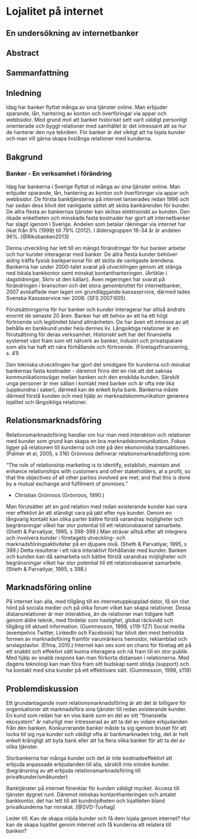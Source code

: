 # Lojalitet på internet

## En undersökning av internetbanker

## Abstract

## Sammanfattning

## Inledning

Idag har banker flyttat många av sina tjänster online. Man erbjuder sparande, lån, hantering av konton och överföringar via appar och webbsidor. Med grund mot att banker historiskt sett varit väldigt personligt orienterade och byggt relationer med samhället är det intressant att se hur de hanterar den nya tekniken. För banker är det viktigt att ha lojala kunder och man vill gärna skapa livslånga relationer med kunderna. 

## Bakgrund

### Banker - En verksamhet i förändring

Idag har bankerna i Sverige flyttat ut många av sina tjänster online. Man erbjuder sparande, lån, hantering av konton och överföringar via appar och webbsidor. De första banktjänsterna på internet lanserades redan 1996 och har sedan dess blivit det vanligaste sättet att sköta bankärenden för kunder. De allra flesta av bankernas tjänster kan skötas elektroniskt av kunden. Den ökade enkelheten och minskade fasta kostnader har gjort att internetbanker har slagit igenom i Sverige. Andelen som betalar räkningar via internet har ökat från 9% (1999) till 79% (2012). I åldersgruppen 18-34 år är andelen 96%. [@Riksbanken2013]

Denna utveckling har lett till en mängd förändringar för hur banker arbetar och hur kunder interagerar med banker. De allra flesta kunder behöver aldrig träffa fysisk bankpersonal för att sköta de vanligaste ärendena. Bankerna har under 2000-talet svarat på utvecklingen genom att stänga ned lokala bankkontor samt minskat kontanthanteringen. (Artiklar i dagstidningar, Skriv ut den källan). Även regeringen har svarat på förändringen i branschen och det stora genombrottet för internetbanker, 2007 avskaffade man lagen om grundläggande kassaservice, därmed lades Svenska Kassaservice ner 2008. (SFS 2007:605).

Förutsättningarna för hur banker och kunder interagerar har alltså ändrats enormt de senaste 20 åren. Banker har ett behov av att ha ett högt förtroende och legitimitet bland allmänheten. De har även ett intresse av att behålla en bankkund under hela dennes liv. Långsiktiga relationer är en förutsättning för deras verksamhet. Historiskt sett har det finansiella systemet växt fram som ett nätverk av banker, industri och privatsparare som alla har haft ett nära förhållande och förtroende. (Företagsfinansiering, s. 41)

Den tekniska utvecklingen har gjort det smidigare för kunderna och minskat bankernas fasta kostnader - däremot finns det en risk att det saknas kommunikationsvägar mellan banken och den enskilda kunden. Särskilt unga personer är mer sällan i kontakt med banker och är ofta inte lika (uppbundna i saker), därmed kan de enkelt byta bank. Bankerna måste därmed förstå kunden och med hjälp av marknadskommunikation generera lojalitet och långsiktiga relationer.

## Relationsmarknadsföring

Relationsmarknadsföring handlar om hur man med interaktion och relationer med kunder som grund kan skapa en bra marknadskommunikation. Fokus ligger på relationen till kunderna och inte på den ekonomiska transaktionen. (Palmer et al, 2005, s 316) Grönroos definerar relationsmarknadsföring som:

“The role of relationship marketing is to identify, establish, maintain and enhance relationships with customers and other stakeholders, at a profit, so that the objectives of all other parties involved are met; and that this is done by a mutual exchange and fulfilment of promises.” 
- Christian Grönroos (Grönroos, 1990.)

Man förutsätter att en god relation med redan existerande kunder kan vara mer effektivt än att ständigt vara på jakt efter nya kunder. Genom en långvarig kontakt kan olika parter bättre förstå varandras möjligheter och begränsningar vilket har stor potential till ett relationsbaserat samarbete. (Sheth & Parvatiyar, 1995, s 398-399.) Man strävar alltså efter att integrera och involvera kunder i företagets utveckling- och marknadsföringsaktiviteter på en djupare nivå. (Sheth & Parvatiyar, 1995, s 399.) Detta resulterar i ett nära interaktivt förhållande med kunder. Banken och kunden kan då samarbeta och bättre förstå varandras möjligheter och begränsningar vilket har stor potential till ett relationsbaserat samarbete. (Sheth & Parvatiyar, 1995, s 398.)

## Marknadsföring online

På internet kan alla, med tillgång till en internetuppkopplad dator, få sin röst hörd på sociala medier och på olika forum vilket kan skapa relationer. Dessa distansrelationer är mer interaktiva, än de relationer man tidigare haft genom äldre teknik, med fördelar som hastighet, global räckvidd och tillgång till aktuell information. (Gummesson, 1998, s119-127) 
Social media (exempelvis Twitter, LinkedIn och Facebook) har blivit den mest betrodda formen av marknadsföring framför varumärkens hemsidor, reklamblad och anslagstavlor. (Efma, 2010.) Internet kan ses som en chans för företag att på ett snabbt och effektivt sätt kunna interagera och nå fram till en stor publik. Med hjälp av snabb respons kan man förkorta distansen i relationerna. Med dagens teknologi kan man föra fram sitt budskap samt stödja (support) och ha kontakt med sina kunder på ett effektivare sätt. (Gummesson, 1998, s119)

## Problemdiskussion

Ett grundantagande inom relationsmarknadsföring är att det är billigare för organisationer att marknadsföra sina tjänster till redan existerande kunder. En kund som redan har en viss bank som en del av sitt "finansiella ekosystem" är naturligt mer intresserad av att ta del av vidare erbjudanden från den banken. Konkurrerande banker måste ta sig igenom bruset för att locka till sig nya kunder och väldigt ofta är bankmarknaden trög, det är helt enkelt krångligt att byta bank eller att ha flera olika banker för att ta del av olika tjänster.

Storbankerna har många kunder och det är inte kostnadseffektivt att erbjuda anpassade erbjudanden till alla, särskilt inte mindre kunder. (begränsning av att erbjuda relationsmarknadsföring till privatkunder/småkunder)

Banktjänster på internet förenklar för kunden väldigt mycket. Access till tjänster dygnet runt. Däremot minskas kontanthanteringen och antalet bankkontor, det har lett till att kundnöjdheten och lojaliteten bland privatkunderna har minskat. [@SVD-Tuvhag]

Leder till: Kan de skapa nöjda kunder och få dem lojala genom internet? Hur kan de skapa lojalitet genom internet och få kunderna att relatera till banken?
